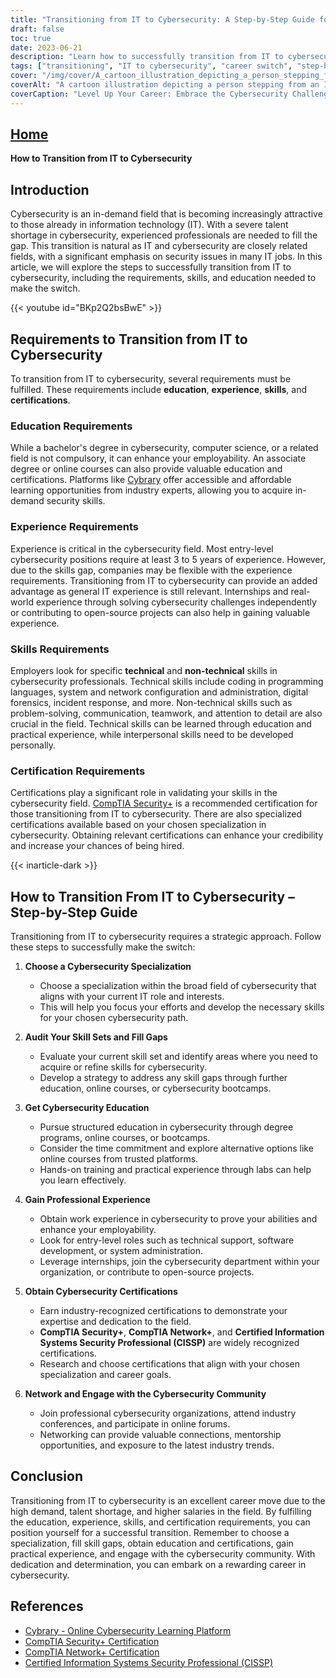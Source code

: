 ```yaml
---
title: "Transitioning from IT to Cybersecurity: A Step-by-Step Guide for Success"
draft: false
toc: true
date: 2023-06-21
description: "Learn how to successfully transition from IT to cybersecurity with our comprehensive step-by-step guide, ensuring a successful career switch."
tags: ["transitioning", "IT to cybersecurity", "career switch", "step-by-step guide", "education", "experience", "skills", "certifications", "specialization", "professional networking", "cybersecurity community", "talent shortage", "high demand", "industry trends", "practical experience", "technical skills", "non-technical skills", "cybersecurity certifications", "online courses", "cybersecurity education", "transitioning to cybersecurity", "IT career transition", "cybersecurity skills", "cybersecurity job market", "cybersecurity training", "cybersecurity specialization", "cybersecurity professionals", "cybersecurity industry", "IT skills in cybersecurity", "cybersecurity career paths", "cybersecurity job opportunities"]
cover: "/img/cover/A_cartoon_illustration_depicting_a_person_stepping_from_an.png"
coverAlt: "A cartoon illustration depicting a person stepping from an IT world to a cybersecurity world."
coverCaption: "Level Up Your Career: Embrace the Cybersecurity Challenge!"
---
```


## [Home](/cyber-security-career-playbook-start/)

**How to Transition from IT to Cybersecurity**

## Introduction

Cybersecurity is an in-demand field that is becoming increasingly attractive to those already in information technology (IT). With a severe talent shortage in cybersecurity, experienced professionals are needed to fill the gap. This transition is natural as IT and cybersecurity are closely related fields, with a significant emphasis on security issues in many IT jobs. In this article, we will explore the steps to successfully transition from IT to cybersecurity, including the requirements, skills, and education needed to make the switch.

{{< youtube id="BKp2Q2bsBwE" >}}

## Requirements to Transition from IT to Cybersecurity

To transition from IT to cybersecurity, several requirements must be fulfilled. These requirements include **education**, **experience**, **skills**, and **certifications**.

### Education Requirements

While a bachelor's degree in cybersecurity, computer science, or a related field is not compulsory, it can enhance your employability. An associate degree or online courses can also provide valuable education and certifications. Platforms like [Cybrary](https://www.cybrary.it/) offer accessible and affordable learning opportunities from industry experts, allowing you to acquire in-demand security skills.

### Experience Requirements

Experience is critical in the cybersecurity field. Most entry-level cybersecurity positions require at least 3 to 5 years of experience. However, due to the skills gap, companies may be flexible with the experience requirements. Transitioning from IT to cybersecurity can provide an added advantage as general IT experience is still relevant. Internships and real-world experience through solving cybersecurity challenges independently or contributing to open-source projects can also help in gaining valuable experience.

### Skills Requirements

Employers look for specific **technical** and **non-technical** skills in cybersecurity professionals. Technical skills include coding in programming languages, system and network configuration and administration, digital forensics, incident response, and more. Non-technical skills such as problem-solving, communication, teamwork, and attention to detail are also crucial in the field. Technical skills can be learned through education and practical experience, while interpersonal skills need to be developed personally.

### Certification Requirements

Certifications play a significant role in validating your skills in the cybersecurity field. [CompTIA Security+](https://www.comptia.org/certifications/security) is a recommended certification for those transitioning from IT to cybersecurity. There are also specialized certifications available based on your chosen specialization in cybersecurity. Obtaining relevant certifications can enhance your credibility and increase your chances of being hired.

{{< inarticle-dark >}}
## How to Transition From IT to Cybersecurity – Step-by-Step Guide

Transitioning from IT to cybersecurity requires a strategic approach. Follow these steps to successfully make the switch:

1. **Choose a Cybersecurity Specialization**
   - Choose a specialization within the broad field of cybersecurity that aligns with your current IT role and interests.
   - This will help you focus your efforts and develop the necessary skills for your chosen cybersecurity path.

2. **Audit Your Skill Sets and Fill Gaps**
   - Evaluate your current skill set and identify areas where you need to acquire or refine skills for cybersecurity.
   - Develop a strategy to address any skill gaps through further education, online courses, or cybersecurity bootcamps.

3. **Get Cybersecurity Education**
   - Pursue structured education in cybersecurity through degree programs, online courses, or bootcamps.
   - Consider the time commitment and explore alternative options like online courses from trusted platforms.
   - Hands-on training and practical experience through labs can help you learn effectively.

4. **Gain Professional Experience**
   - Obtain work experience in cybersecurity to prove your abilities and enhance your employability.
   - Look for entry-level roles such as technical support, software development, or system administration.
   - Leverage internships, join the cybersecurity department within your organization, or contribute to open-source projects.

5. **Obtain Cybersecurity Certifications**
   - Earn industry-recognized certifications to demonstrate your expertise and dedication to the field.
   - **CompTIA Security+**, **CompTIA Network+**, and **Certified Information Systems Security Professional (CISSP)** are widely recognized certifications.
   - Research and choose certifications that align with your chosen specialization and career goals.

6. **Network and Engage with the Cybersecurity Community**
   - Join professional cybersecurity organizations, attend industry conferences, and participate in online forums.
   - Networking can provide valuable connections, mentorship opportunities, and exposure to the latest industry trends.

## Conclusion

Transitioning from IT to cybersecurity is an excellent career move due to the high demand, talent shortage, and higher salaries in the field. By fulfilling the education, experience, skills, and certification requirements, you can position yourself for a successful transition. Remember to choose a specialization, fill skill gaps, obtain education and certifications, gain practical experience, and engage with the cybersecurity community. With dedication and determination, you can embark on a rewarding career in cybersecurity.

## References

- [Cybrary - Online Cybersecurity Learning Platform](https://www.cybrary.it/)
- [CompTIA Security+ Certification](https://www.comptia.org/certifications/security)
- [CompTIA Network+ Certification](https://www.comptia.org/certifications/network)
- [Certified Information Systems Security Professional (CISSP)](https://www.isc2.org/Certifications/CISSP)
